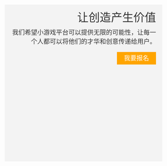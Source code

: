<!DOCTYPE html>  
<html lang="en">  
<head>  
    <meta charset="UTF-8">  
    <meta name="viewport" content="width=device-width, initial-scale=1.0">  
    <title>Document</title>  
    <style>  
        .banner{  
            background-color: #f3f3f3;  
            height: 500px;  
            background-image: url(../imges/vivian19941008/6685.JPG); /* 注意：这里修正了路径中的拼写错误，从'imges'改为'images' */  
            background-repeat: no-repeat;  
            background-position: left bottom;  
            text-align: right;  
            color: #333;  
            padding: 20px; /* 添加内边距，使文本和按钮不会紧贴边缘 */  
            box-sizing: border-box; /* 使内边距包含在总高度内 */  
        }  
        .banner h2{  
            margin: 0; /* 移除默认的上下边距 */  
            line-height: 1.2; /* 使行高更自然 */  
            font-size: 36px;  
            font-weight: 400;  
        }  
        .banner p{  
            font-size: 20px; /* 注意：这里应该是font-size，而不是font-family */  
            margin: 10px 0; /* 添加一些上下边距 */  
        }  
        .banner a {  
            width: 125px;  
            height: 40px;  
            background-color: orange;  
            display: inline-block; /* 注意：这里修正了语法错误，从'inset-block:'改为'inline-block' */  
            text-decoration: none;  
            font-size: 20px;  
            line-height: 40px; /* 注意：这里应该与高度一致，以保持文本垂直居中 */  
            text-align: center;  
            color: #fff;  
            margin-top: 10px; /* 添加一些上边距 */  
        }  
    </style>  
</head>  
<body>  
    <div class="banner">  
        <h2>让创造产生价值</h2>  
        <p>我们希望小游戏平台可以提供无限的可能性，让每一个人都可以将他们的才华和创意传递给用户。</p> <!-- 注意：这里修正了文本中的小错误 -->  
        <a href="#">我要报名</a>  
    </div>  
</body>  
</html>
